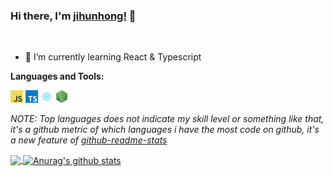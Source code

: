 ### Hi there, I'm [jihunhong!](https://redgee.tistory.com) 👋

<br />

- 🌱 I’m currently learning React & Typescript

**Languages and Tools:**  

<code><img height="20" src="https://raw.githubusercontent.com/github/explore/80688e429a7d4ef2fca1e82350fe8e3517d3494d/topics/javascript/javascript.png"></code>
<code><img height="20" src="https://raw.githubusercontent.com/github/explore/80688e429a7d4ef2fca1e82350fe8e3517d3494d/topics/typescript/typescript.png"></code>
<code><img height="20" src="https://raw.githubusercontent.com/github/explore/80688e429a7d4ef2fca1e82350fe8e3517d3494d/topics/react/react.png"></code>
<code><img height="20" src="https://raw.githubusercontent.com/github/explore/80688e429a7d4ef2fca1e82350fe8e3517d3494d/topics/nodejs/nodejs.png"></code>    

<!--- 
  if you have forked this to use on your profile, 
  Change the `github-readme-stats.jihunhong.vercel.app` to `github-readme-stats.vercel.app` 
--->

<!-- Change the `github-readme-stats.jihunhong.vercel.app` to `github-readme-stats.vercel.app`  -->

*NOTE: Top languages does not indicate my skill level or something like that, it's a github metric of which languages i have the most code on github, it's a new feature of [github-readme-stats](https://github.com/jihunhong/github-readme-stats)*

<a href="https://github.com/jihunhong/github-readme-stats">
  <img align="center" src="https://github-readme-stats.vercel.app/api/top-langs/?username=jihunhong&theme=default&hide_langs_below=1" />
</a>
<a href="https://github.com/jihunhong/github-readme-stats">
  <img align="center" src="https://github-readme-stats.anuraghazra1.vercel.app/api?username=anuraghazra&show_icons=true&theme=radical&line_height=27" alt="Anurag's github stats" />
</a>
